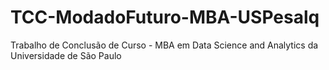 # TCC-ModadoFuturo-MBA-USPesalq
Trabalho de Conclusão de Curso - MBA em Data Science and Analytics da Universidade de São Paulo
